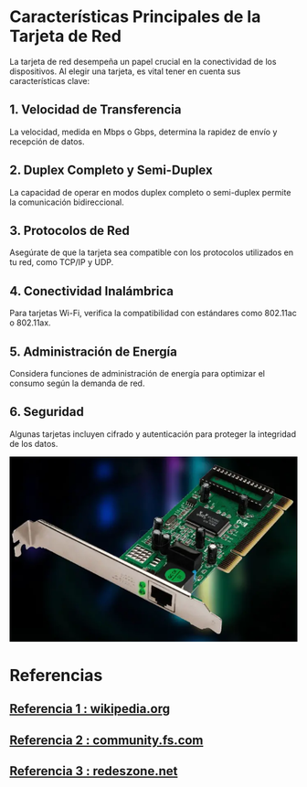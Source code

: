 # Características Principales de la Tarjeta de Red

La tarjeta de red desempeña un papel crucial en la conectividad de los dispositivos. Al elegir una tarjeta, es vital tener en cuenta sus características clave:

## 1. Velocidad de Transferencia

La velocidad, medida en Mbps o Gbps, determina la rapidez de envío y recepción de datos.

## 2. Duplex Completo y Semi-Duplex

La capacidad de operar en modos duplex completo o semi-duplex permite la comunicación bidireccional.

## 3. Protocolos de Red

Asegúrate de que la tarjeta sea compatible con los protocolos utilizados en tu red, como TCP/IP y UDP.


## 4. Conectividad Inalámbrica

Para tarjetas Wi-Fi, verifica la compatibilidad con estándares como 802.11ac o 802.11ax.

## 5. Administración de Energía

Considera funciones de administración de energía para optimizar el consumo según la demanda de red.

## 6. Seguridad

Algunas tarjetas incluyen cifrado y autenticación para proteger la integridad de los datos.


<img src="/img/tred.webp" alt="logo" width="650px"></img>


# Referencias
## [Referencia 1 : wikipedia.org](https://en.wikipedia.org/wiki/Occupational_hazard)
## [Referencia 2 : community.fs.com](https://community.fs.com/es/article/nic-card-guide-for-beginners-functions-types-and-selection-tips.html)
## [Referencia 3 : redeszone.net](https://www.redeszone.net/reportajes/listas/mejores-tarjetas-red-ethernet/)




